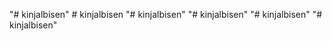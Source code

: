 "# kinjalbisen" 
#   k i n j a l b i s e n 
 
 "# kinjalbisen" 
"# kinjalbisen" 
"# kinjalbisen" 
"# kinjalbisen" 
